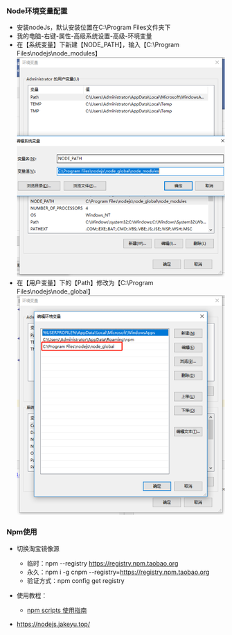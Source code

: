 ### Node环境变量配置
+ 安装nodeJs，默认安装位置在C:\Program Files文件夹下
+ 我的电脑-右键-属性-高级系统设置-高级-环境变量
+ 在【系统变量】下新建【NODE_PATH】，输入【C:\Program Files\nodejs\node_modules】
![alt text](../../static/image/node_01.png "系统变量配置")
+ 在【用户变量】下的【Path】修改为【C:\Program Files\nodejs\node_global】
![alt text](../../static/image/node_02.png "用户变量配置")

### Npm使用    
+ 切换淘宝镜像源
    + 临时：npm --registry https://registry.npm.taobao.org
    + 永久：npm i -g cnpm --registry=https://registry.npm.taobao.org
    + 验证方式：npm config get registry 
+ 使用教程：
    + [npm scripts 使用指南](http://www.ruanyifeng.com/blog/2016/10/npm_scripts.html "npm scripts 使用指南 -- 阮一峰")


+ https://nodejs.jakeyu.top/
